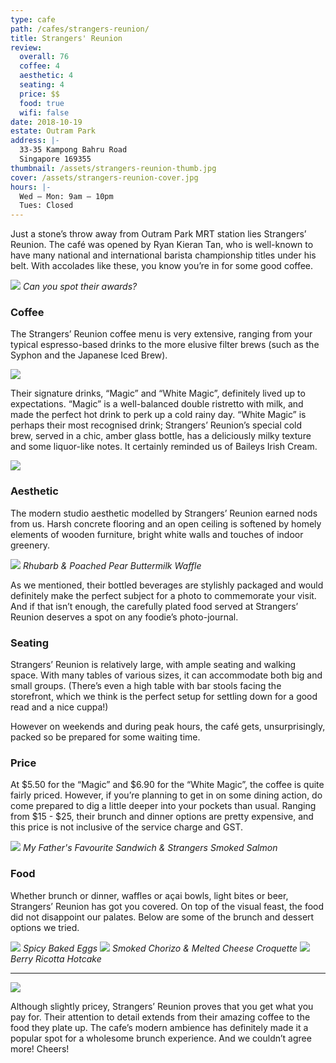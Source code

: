 ```yaml
---
type: cafe
path: /cafes/strangers-reunion/
title: Strangers' Reunion
review:
  overall: 76
  coffee: 4
  aesthetic: 4
  seating: 4
  price: $$
  food: true
  wifi: false
date: 2018-10-19
estate: Outram Park
address: |-
  33-35 Kampong Bahru Road
  Singapore 169355
thumbnail: /assets/strangers-reunion-thumb.jpg
cover: /assets/strangers-reunion-cover.jpg
hours: |-
  Wed – Mon: 9am – 10pm
  Tues: Closed
---
```


Just a stone’s throw away from Outram Park MRT station lies Strangers’ Reunion<!--more-->. The café was opened by Ryan Kieran Tan, who is well-known to have many national and international barista championship titles under his belt. With accolades like these, you know you’re in for some good coffee.

![](/assets/strangers-reunion-1.jpg)
_Can you spot their awards?_

### Coffee

The Strangers’ Reunion coffee menu is very extensive, ranging from your typical espresso-based drinks to the more elusive filter brews (such as the Syphon and the Japanese Iced Brew).

![](/assets/strangers-reunion-2.jpg)

Their signature drinks, “Magic” and “White Magic”, definitely lived up to expectations. “Magic” is a well-balanced double ristretto with milk, and made the perfect hot drink to perk up a cold rainy day. “White Magic” is perhaps their most recognised drink; Strangers’ Reunion’s special cold brew, served in a chic, amber glass bottle, has a deliciously milky texture and some liquor-like notes. It certainly reminded us of Baileys Irish Cream.

![](/assets/strangers-reunion-3.jpg)

### Aesthetic

The modern studio aesthetic modelled by Strangers’ Reunion earned nods from us. Harsh concrete flooring and an open ceiling is softened by homely elements of wooden furniture, bright white walls and touches of indoor greenery.

![](/assets/strangers-reunion-4.jpg)
_Rhubarb & Poached Pear Buttermilk Waffle_

As we mentioned, their bottled beverages are stylishly packaged and would definitely make the perfect subject for a photo to commemorate your visit. And if that isn’t enough, the carefully plated food served at Strangers’ Reunion deserves a spot on any foodie’s photo-journal.

### Seating

Strangers’ Reunion is relatively large, with ample seating and walking space. With many tables of various sizes, it can accommodate both big and small groups. (There’s even a high table with bar stools facing the storefront, which we think is the perfect setup for settling down for a good read and a nice cuppa!)

However on weekends and during peak hours, the café gets, unsurprisingly, packed so be prepared for some waiting time.

### Price

At $5.50 for the “Magic” and $6.90 for the “White Magic”, the coffee is quite fairly priced. However, if you’re planning to get in on some dining action, do come prepared to dig a little deeper into your pockets than usual. Ranging from $15 - $25, their brunch and dinner options are pretty expensive, and this price is not inclusive of the service charge and GST.

![](/assets/strangers-reunion-5.jpg)
_My Father's Favourite Sandwich & Strangers Smoked Salmon_

### Food

Whether brunch or dinner, waffles or açai bowls, light bites or beer, Strangers’ Reunion has got you covered. On top of the visual feast, the food did not disappoint our palates. Below are some of the brunch and dessert options we tried.

![](/assets/strangers-reunion-6.jpg)
_Spicy Baked Eggs_
![](/assets/strangers-reunion-7.jpg)
_Smoked Chorizo & Melted Cheese Croquette_
![](/assets/strangers-reunion-8.jpg)
_Berry Ricotta Hotcake_

---

![](/assets/strangers-reunion-9.jpg)

Although slightly pricey, Strangers’ Reunion proves that you get what you pay for. Their attention to detail extends from their amazing coffee to the food they plate up. The cafe’s modern ambience has definitely made it a popular spot for a wholesome brunch experience. And we couldn’t agree more! Cheers!
